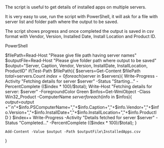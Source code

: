 The script is useful to get details of installed apps on multiple servers.

It is very easy to use, run the script with PowerShell, it will ask for a file with server list and folder path where the output to be saved.

The script shows progress and once completed the output is saved in csv format with Vendor, Version, Installed Date, Install Location and Product ID.

PowerShell

$filePath=Read-Host "Please give file path having server names" 
$outputFile=Read-Host "Please give folder path where output to be saved" 
$output="Server, Caption, Vendor, Version, InstallDate, InstallLocation, ProductID" 
if(Test-Path $filePath){ 
    $servers=Get-Content $filePath 
    $total=$servers.Count 
    $index=0 
    foreach($server in $servers){ 
        Write-Progress -Activity "Fetching details for server $server" -Status "Starting..." -PercentComplete (($index * 100)/$total); 
        Write-Host "Fetching details for server: $server" -ForegroundColor Green 
        $infos=Get-WmiObject -Class Win32_Product -ComputerName $server 
        foreach($info in $infos){ 
            $output=$output +"`n"+$info.PSComputerName+","+$info.Caption+","+$info.Vendor+","+$info.Version+","+$info.InstallDate+","+$info.InstallLocation+","+$info.ProductID 
        } 
        $index++ 
        Write-Progress -Activity "Details fetched for server $server" -Status "Completed..." -PercentComplete (($index * 100)/$total); 
    } 
 
    Add-Content -Value $output -Path $outputFile\InstalledApps.csv 
}

